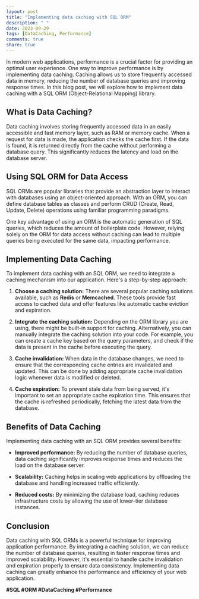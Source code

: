 ```yaml
---
layout: post
title: "Implementing data caching with SQL ORM"
description: " "
date: 2023-09-29
tags: [DataCaching, Performance]
comments: true
share: true
---
```


In modern web applications, performance is a crucial factor for providing an optimal user experience. One way to improve performance is by implementing data caching. Caching allows us to store frequently accessed data in memory, reducing the number of database queries and improving response times. In this blog post, we will explore how to implement data caching with a SQL ORM (Object-Relational Mapping) library.

## What is Data Caching?

Data caching involves storing frequently accessed data in an easily accessible and fast memory layer, such as RAM or memory cache. When a request for data is made, the application checks the cache first. If the data is found, it is returned directly from the cache without performing a database query. This significantly reduces the latency and load on the database server.

## Using SQL ORM for Data Access

SQL ORMs are popular libraries that provide an abstraction layer to interact with databases using an object-oriented approach. With an ORM, you can define database tables as classes and perform CRUD (Create, Read, Update, Delete) operations using familiar programming paradigms.

One key advantage of using an ORM is the automatic generation of SQL queries, which reduces the amount of boilerplate code. However, relying solely on the ORM for data access without caching can lead to multiple queries being executed for the same data, impacting performance.

## Implementing Data Caching

To implement data caching with an SQL ORM, we need to integrate a caching mechanism into our application. Here's a step-by-step approach:

1. **Choose a caching solution:** There are several popular caching solutions available, such as **Redis** or **Memcached**. These tools provide fast access to cached data and offer features like automatic cache eviction and expiration.

2. **Integrate the caching solution:** Depending on the ORM library you are using, there might be built-in support for caching. Alternatively, you can manually integrate the caching solution into your code. For example, you can create a cache key based on the query parameters, and check if the data is present in the cache before executing the query.

3. **Cache invalidation:** When data in the database changes, we need to ensure that the corresponding cache entries are invalidated and updated. This can be done by adding appropriate cache invalidation logic whenever data is modified or deleted.

4. **Cache expiration:** To prevent stale data from being served, it's important to set an appropriate cache expiration time. This ensures that the cache is refreshed periodically, fetching the latest data from the database.

## Benefits of Data Caching

Implementing data caching with an SQL ORM provides several benefits:

- **Improved performance:** By reducing the number of database queries, data caching significantly improves response times and reduces the load on the database server.

- **Scalability:** Caching helps in scaling web applications by offloading the database and handling increased traffic efficiently.

- **Reduced costs:** By minimizing the database load, caching reduces infrastructure costs by allowing the use of lower-tier database instances.

## Conclusion

Data caching with SQL ORMs is a powerful technique for improving application performance. By integrating a caching solution, we can reduce the number of database queries, resulting in faster response times and improved scalability. However, it's essential to handle cache invalidation and expiration properly to ensure data consistency. Implementing data caching can greatly enhance the performance and efficiency of your web application.

**#SQL #ORM #DataCaching #Performance**